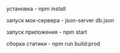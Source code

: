 установка - npm install

запуск мок-сервера - json-server db.json

запуск приложения - npm start

сборка статики - npm run build:prod
